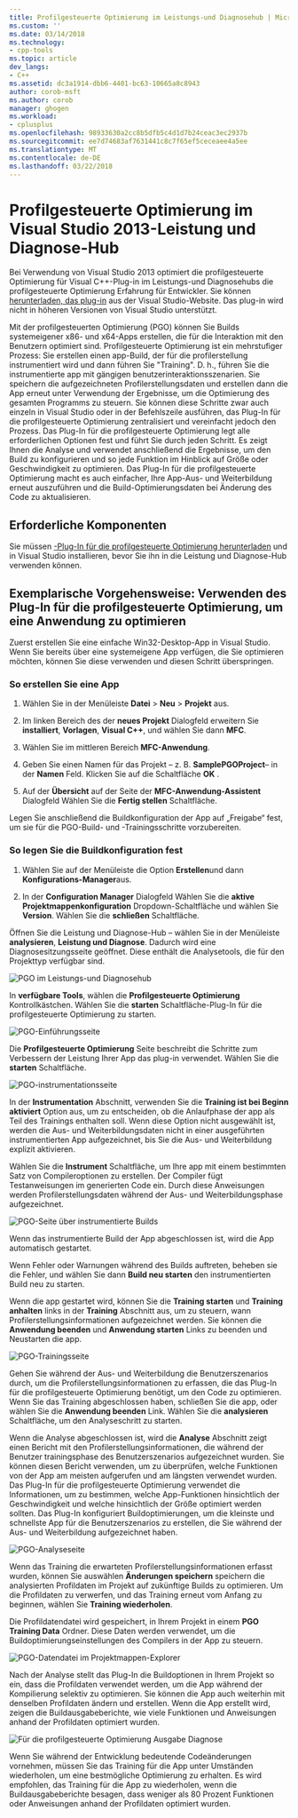 ```yaml
---
title: Profilgesteuerte Optimierung im Leistungs-und Diagnosehub | Microsoft Docs
ms.custom: ''
ms.date: 03/14/2018
ms.technology:
- cpp-tools
ms.topic: article
dev_langs:
- C++
ms.assetid: dc3a1914-dbb6-4401-bc63-10665a8c8943
author: corob-msft
ms.author: corob
manager: ghogen
ms.workload:
- cplusplus
ms.openlocfilehash: 98933630a2cc8b5dfb5c4d1d7b24ceac3ec2937b
ms.sourcegitcommit: ee7d74683af7631441c8c7f65ef5ceceaee4a5ee
ms.translationtype: MT
ms.contentlocale: de-DE
ms.lasthandoff: 03/22/2018
---
```

# <a name="profile-guided-optimization-in-the-visual-studio-2013-performance-and-diagnostics-hub"></a>Profilgesteuerte Optimierung im Visual Studio 2013-Leistung und Diagnose-Hub

Bei Verwendung von Visual Studio 2013 optimiert die profilgesteuerte Optimierung für Visual C++-Plug-in im Leistungs-und Diagnosehubs die profilgesteuerte Optimierung Erfahrung für Entwickler. Sie können [herunterladen, das plug-in](http://go.microsoft.com/fwlink/p/?LinkId=327915) aus der Visual Studio-Website. Das plug-in wird nicht in höheren Versionen von Visual Studio unterstützt.

Mit der profilgesteuerten Optimierung (PGO) können Sie Builds systemeigener x86- und x64-Apps erstellen, die für die Interaktion mit den Benutzern optimiert sind. Profilgesteuerte Optimierung ist ein mehrstufiger Prozess: Sie erstellen einen app-Build, der für die profilerstellung instrumentiert wird und dann führen Sie "Training". D. h., führen Sie die instrumentierte app mit gängigen benutzerinteraktionsszenarien. Sie speichern die aufgezeichneten Profilerstellungsdaten und erstellen dann die App erneut unter Verwendung der Ergebnisse, um die Optimierung des gesamten Programms zu steuern. Sie können diese Schritte zwar auch einzeln in Visual Studio oder in der Befehlszeile ausführen, das Plug-In für die profilgesteuerte Optimierung zentralisiert und vereinfacht jedoch den Prozess. Das Plug-In für die profilgesteuerte Optimierung legt alle erforderlichen Optionen fest und führt Sie durch jeden Schritt. Es zeigt Ihnen die Analyse und verwendet anschließend die Ergebnisse, um den Build zu konfigurieren und so jede Funktion im Hinblick auf Größe oder Geschwindigkeit zu optimieren. Das Plug-In für die profilgesteuerte Optimierung macht es auch einfacher, Ihre App-Aus- und Weiterbildung erneut auszuführen und die Build-Optimierungsdaten bei Änderung des Code zu aktualisieren.

## <a name="prerequisites"></a>Erforderliche Komponenten

Sie müssen [-Plug-In für die profilgesteuerte Optimierung herunterladen](http://go.microsoft.com/fwlink/p/?LinkId=327915) und in Visual Studio installieren, bevor Sie ihn in die Leistung und Diagnose-Hub verwenden können.

## <a name="walkthrough-using-the-pgo-plug-in-to-optimize-an-app"></a>Exemplarische Vorgehensweise: Verwenden des Plug-In für die profilgesteuerte Optimierung, um eine Anwendung zu optimieren

Zuerst erstellen Sie eine einfache Win32-Desktop-App in Visual Studio. Wenn Sie bereits über eine systemeigene App verfügen, die Sie optimieren möchten, können Sie diese verwenden und diesen Schritt überspringen.

### <a name="to-create-an-app"></a>So erstellen Sie eine App

1. Wählen Sie in der Menüleiste **Datei** > **Neu** > **Projekt** aus.

1. Im linken Bereich des der **neues Projekt** Dialogfeld erweitern Sie **installiert**, **Vorlagen**, **Visual C++**, und wählen Sie dann  **MFC**.

1. Wählen Sie im mittleren Bereich **MFC-Anwendung**.

1. Geben Sie einen Namen für das Projekt – z. B. **SamplePGOProject**– in der **Namen** Feld. Klicken Sie auf die Schaltfläche **OK** .

1. Auf der **Übersicht** auf der Seite der **MFC-Anwendung-Assistent** Dialogfeld Wählen Sie die **Fertig stellen** Schaltfläche.

Legen Sie anschließend die Buildkonfiguration der App auf „Freigabe“ fest, um sie für die PGO-Build- und -Trainingsschritte vorzubereiten.

### <a name="to-set-the-build-configuration"></a>So legen Sie die Buildkonfiguration fest

1. Wählen Sie auf der Menüleiste die Option **Erstellen**und dann **Konfigurations-Manager**aus.

1. In der **Configuration Manager** Dialogfeld Wählen Sie die **aktive Projektmappenkonfiguration** Dropdown-Schaltfläche und wählen Sie **Version**. Wählen Sie die **schließen** Schaltfläche.

Öffnen Sie die Leistung und Diagnose-Hub – wählen Sie in der Menüleiste **analysieren**, **Leistung und Diagnose**. Dadurch wird eine Diagnosesitzungsseite geöffnet. Diese enthält die Analysetools, die für den Projekttyp verfügbar sind.

![PGO im Leistungs-und Diagnosehub](../../build/reference/media/pgofig0hub.png "PGOFig0Hub")

In **verfügbare Tools**, wählen die **Profilgesteuerte Optimierung** Kontrollkästchen. Wählen Sie die **starten** Schaltfläche-Plug-In für die profilgesteuerte Optimierung zu starten.

![PGO-Einführungsseite](../../build/reference/media/pgofig1start.png "PGOFig1Start")

Die **Profilgesteuerte Optimierung** Seite beschreibt die Schritte zum Verbessern der Leistung Ihrer App das plug-in verwendet. Wählen Sie die **starten** Schaltfläche.

![PGO-instrumentationsseite](../../build/reference/media/pgofig2instrument.png "PGOFig2Instrument")

In der **Instrumentation** Abschnitt, verwenden Sie die **Training ist bei Beginn aktiviert** Option aus, um zu entscheiden, ob die Anlaufphase der app als Teil des Trainings enthalten soll. Wenn diese Option nicht ausgewählt ist, werden die Aus- und Weiterbildungsdaten nicht in einer ausgeführten instrumentierten App aufgezeichnet, bis Sie die Aus- und Weiterbildung explizit aktivieren.

Wählen Sie die **Instrument** Schaltfläche, um Ihre app mit einem bestimmten Satz von Compileroptionen zu erstellen. Der Compiler fügt Testanweisungen im generierten Code ein. Durch diese Anweisungen werden Profilerstellungsdaten während der Aus- und Weiterbildungsphase aufgezeichnet.

![PGO-Seite über instrumentierte Builds](../../build/reference/media/pgofig3build.PNG "PGOFig3Build")

Wenn das instrumentierte Build der App abgeschlossen ist, wird die App automatisch gestartet.

Wenn Fehler oder Warnungen während des Builds auftreten, beheben sie die Fehler, und wählen Sie dann **Build neu starten** den instrumentierten Build neu zu starten.

Wenn die app gestartet wird, können Sie die **Training starten** und **Training anhalten** links in der **Training** Abschnitt aus, um zu steuern, wann Profilerstellungsinformationen aufgezeichnet werden. Sie können die **Anwendung beenden** und **Anwendung starten** Links zu beenden und Neustarten die app.

![PGO-Trainingsseite](../../build/reference/media/pgofig4training.PNG "PGOFig4Training")

Gehen Sie während der Aus- und Weiterbildung die Benutzerszenarios durch, um die Profilerstellungsinformationen zu erfassen, die das Plug-In für die profilgesteuerte Optimierung benötigt, um den Code zu optimieren. Wenn Sie das Training abgeschlossen haben, schließen Sie die app, oder wählen Sie die **Anwendung beenden** Link. Wählen Sie die **analysieren** Schaltfläche, um den Analyseschritt zu starten.

Wenn die Analyse abgeschlossen ist, wird die **Analyse** Abschnitt zeigt einen Bericht mit den Profilerstellungsinformationen, die während der Benutzer trainingsphase des Benutzerszenarios aufgezeichnet wurden. Sie können diesen Bericht verwenden, um zu überprüfen, welche Funktionen von der App am meisten aufgerufen und am längsten verwendet wurden. Das Plug-In für die profilgesteuerte Optimierung verwendet die Informationen, um zu bestimmen, welche App-Funktionen hinsichtlich der Geschwindigkeit und welche hinsichtlich der Größe optimiert werden sollten. Das Plug-In konfiguriert Buildoptimierungen, um die kleinste und schnellste App für die Benutzerszenarios zu erstellen, die Sie während der Aus- und Weiterbildung aufgezeichnet haben.

![PGO-Analyseseite](../../build/reference/media/pgofig5analyze.png "PGOFig5Analyze")

Wenn das Training die erwarteten Profilerstellungsinformationen erfasst wurden, können Sie auswählen **Änderungen speichern** speichern die analysierten Profildaten im Projekt auf zukünftige Builds zu optimieren. Um die Profildaten zu verwerfen, und das Training erneut vom Anfang zu beginnen, wählen Sie **Training wiederholen**.

Die Profildatendatei wird gespeichert, in Ihrem Projekt in einem **PGO Training Data** Ordner. Diese Daten werden verwendet, um die Buildoptimierungseinstellungen des Compilers in der App zu steuern.

![PGO-Datendatei im Projektmappen-Explorer](../../build/reference/media/pgofig6data.png "PGOFig6Data")

Nach der Analyse stellt das Plug-In die Buildoptionen in Ihrem Projekt so ein, dass die Profildaten verwendet werden, um die App während der Kompilierung selektiv zu optimieren. Sie können die App auch weiterhin mit denselben Profildaten ändern und erstellen. Wenn die App erstellt wird, zeigen die Buildausgabeberichte, wie viele Funktionen und Anweisungen anhand der Profildaten optimiert wurden.

![Für die profilgesteuerte Optimierung Ausgabe Diagnose](../../build/reference/media/pgofig7diagnostics.png "PGOFig7Diagnostics")

Wenn Sie während der Entwicklung bedeutende Codeänderungen vornehmen, müssen Sie das Training für die App unter Umständen wiederholen, um eine bestmögliche Optimierung zu erhalten. Es wird empfohlen, das Training für die App zu wiederholen, wenn die Buildausgabeberichte besagen, dass weniger als 80 Prozent Funktionen oder Anweisungen anhand der Profildaten optimiert wurden.